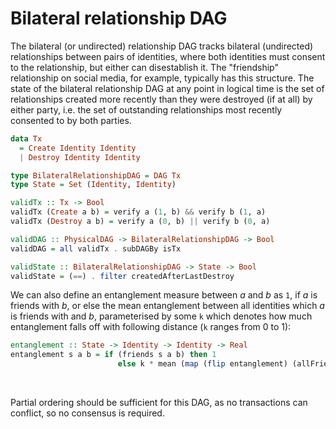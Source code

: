 # Bilateral relationship DAG


The bilateral (or undirected) relationship DAG tracks bilateral (undirected) relationships between pairs of identities, where both identities must consent to the relationship, but either can disestablish it. The "friendship" relationship on social media, for example, typically has this structure. The state of the bilateral relationship DAG at any point in logical time is the set of relationships created more recently than they were destroyed (if at all) by either party, i.e. the set of outstanding relationships most recently consented to by both parties.

```haskell
data Tx
  = Create Identity Identity
  | Destroy Identity Identity

type BilateralRelationshipDAG = DAG Tx
type State = Set (Identity, Identity)

validTx :: Tx -> Bool
validTx (Create a b) = verify a (1, b) && verify b (1, a)
validTx (Destroy a b) = verify a (0, b) || verify b (0, a)

validDAG :: PhysicalDAG -> BilateralRelationshipDAG -> Bool
validDAG = all validTx . subDAGBy isTx

validState :: BilateralRelationshipDAG -> State -> Bool
validState = (==) . filter createdAfterLastDestroy
```

We can also define an entanglement measure between _a_ and _b_ as `1`, if _a_ is friends with _b_, or else the mean entanglement between all identities which _a_ is friends with and _b_, parameterised by some `k` which denotes how much entanglement falls off with following distance (`k` ranges from 0 to 1):

```haskell
entanglement :: State -> Identity -> Identity -> Real
entanglement s a b = if (friends s a b) then 1
                        else k * mean (map (flip entanglement) (allFriends s a))
```

&nbsp;

Partial ordering should be sufficient for this DAG, as no transactions can conflict, so no consensus is required.
